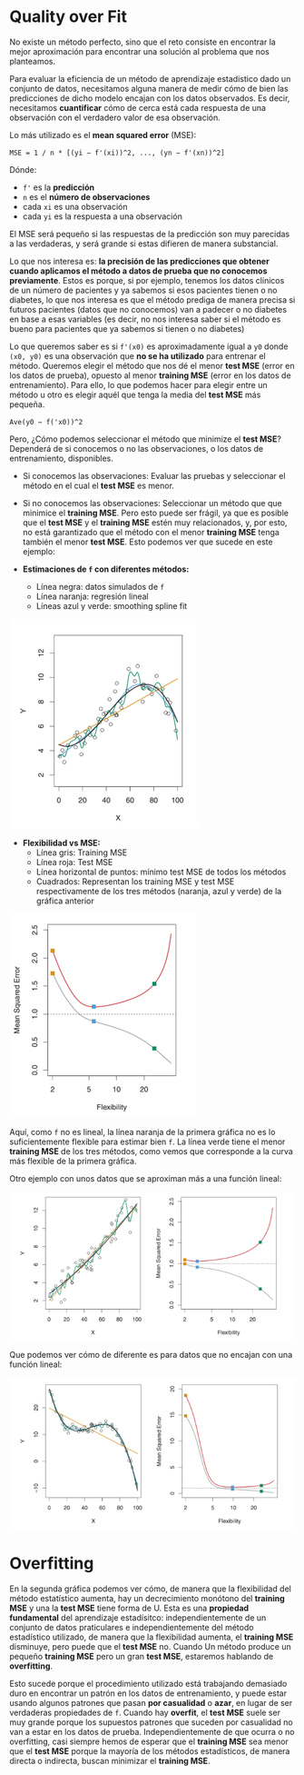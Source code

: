 # Quality over Fit

No existe un método perfecto, sino que el reto consiste en encontrar la mejor aproximación para encontrar una solución al problema que nos planteamos.

Para evaluar la eficiencia de un método de aprendizaje estadistico dado un conjunto de datos, necesitamos alguna manera de medir cómo de bien las predicciones de dicho modelo encajan con los datos observados. Es decir, necesitamos **cuantificar** cómo de cerca está cada respuesta de una observación con el verdadero valor de esa observación.

Lo más utilizado es el **mean squared error** (MSE):

```
MSE = 1 / n * [(yi − f'(xi))^2, ..., (yn − f'(xn))^2]
```

Dónde:

* `f'` es la **predicción**
* `n` es el **número de observaciones**
* cada `xi` es una observación
* cada `yi` es la respuesta a una observación

El MSE será pequeño si las respuestas de la predicción son muy parecidas a las verdaderas, y será grande si estas difieren de manera substancial.

Lo que nos interesa es: **la precisión de las predicciones que obtener cuando aplicamos el método a datos de prueba que no conocemos previamente**. Estos es porque, si por ejemplo, tenemos los datos clínicos de un número de pacientes y ya sabemos si esos pacientes tienen o no diabetes, lo que nos interesa es que el método prediga de manera precisa si futuros pacientes (datos que no conocemos) van a padecer o no diabetes en base a esas variables (es decir, no nos interesa saber si el método es bueno para pacientes que ya sabemos si tienen o no diabetes)

Lo que queremos saber es si `f'(x0)` es aproximadamente igual a `y0` donde `(x0, y0)` es una observación que **no se ha utilizado** para entrenar el método. Queremos elegir el método que nos dé el menor **test MSE** (error en los datos de prueba), opuesto al menor **training MSE** (error en los datos de entrenamiento). Para ello, lo que podemos hacer para elegir entre un método u otro es elegir aquél que tenga la media del **test MSE** más pequeña.

```
Ave(y0 − f('x0))^2
```

Pero, ¿Cómo podemos seleccionar el método que minimize el **test MSE**? Dependerá de si conocemos o no las observaciones, o los datos de entrenamiento, disponibles.

* Si conocemos las observaciones: Evaluar las pruebas y seleccionar el método en el cual el **test MSE** es menor.
* Si no conocemos las observaciones: Seleccionar un método que que minimice el **training MSE**. Pero esto puede ser frágil, ya que es posible que el **test MSE** y el **training MSE** estén muy relacionados, y, por esto, no está garantizado que el método con el menor **training MSE** tenga también el menor **test MSE**. Esto podemos ver que sucede en este ejemplo:

* **Estimaciones de `f` con diferentes métodos:** 
    * Línea negra: datos simulados de `f`
    * Línea naranja: regresión lineal
    * Líneas azul y verde: smoothing spline fit

![Estimaciones de f con diferentes métodos](../../../../../assets/img/modelado_estadistico_datos/tema_4/mse_1.png)

* **Flexibilidad vs MSE:**
    * Línea gris: Training MSE
    * Línea roja: Test MSE
    * Línea horizontal de puntos: mínimo test MSE de todos los métodos
    * Cuadrados: Representan los training MSE y test MSE respectivamente de los tres métodos (naranja, azul y verde) de la gráfica anterior

![Flexibilidad vs MSE](../../../../../assets/img/modelado_estadistico_datos/tema_4/mse_2.png)

Aquí, como `f` no es lineal, la línea naranja de la primera gráfica no es lo suficientemente flexible para estimar bien `f`. La línea verde tiene el menor **training MSE** de los tres métodos, como vemos que corresponde a la curva más flexible de la primera gráfica.

Otro ejemplo con unos datos que se aproximan más a una función lineal:

![Comparación de MSE para datos lineales](../../../../../assets/img/modelado_estadistico_datos/tema_4/mse_3.png)

Que podemos ver cómo de diferente es para datos que no encajan con una función lineal:

![Comparación de MSE para datos no lineales](../../../../../assets/img/modelado_estadistico_datos/tema_4/mse_4.png)

# **Overfitting**

En la segunda gráfica podemos ver cómo, de manera que la flexibilidad del método estatístico aumenta, hay un decrecimiento monótono del **training MSE** y una la **test MSE** tiene forma de U. Esta es una **propiedad fundamental** del aprendizaje estadísitco: independientemente de un conjunto de datos praticulares e independientemente del método estadístico utilizado, de manera que la flexibilidad aumenta, el **training MSE** disminuye, pero puede que el **test MSE** no. Cuando Un método produce un pequeño **training MSE** pero un gran **test MSE**, estaremos hablando de **overfitting**.

Esto sucede porque el procedimiento utilizado está trabajando demasiado duro en encontrar un patrón en los datos de entrenamiento, y puede estar usando algunos patrones que pasan **por casualidad** o **azar**, en lugar de ser verdaderas propiedades de `f`. Cuando hay **overfit**, el **test MSE** suele ser muy grande porque los supuestos patrones que suceden por casualidad no van a estar en los datos de prueba. Independientemente de que ocurra o no overfitting, casi siempre hemos de esperar que el **training MSE** sea menor que el **test MSE** porque la mayoría de los métodos estadísticos, de manera directa o indirecta, buscan minimizar el **training MSE**.